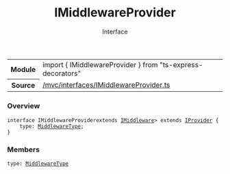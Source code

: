 
<header class="symbol-info-header"><h1 id="imiddlewareprovider">IMiddlewareProvider</h1><label class="symbol-info-type-label interface">Interface</label></header>
<!-- summary -->
<section class="symbol-info"><table class="is-full-width"><tbody><tr><th>Module</th><td><div class="lang-typescript"><span class="token keyword">import</span> { IMiddlewareProvider }&nbsp;<span class="token keyword">from</span>&nbsp;<span class="token string">"ts-express-decorators"</span></div></td></tr><tr><th>Source</th><td><a href="https://github.com/Romakita/ts-express-decorators/blob/v3.4.2/src//mvc/interfaces/IMiddlewareProvider.ts#L0-L0">/mvc/interfaces/IMiddlewareProvider.ts</a></td></tr></tbody></table></section>
<!-- overview -->


### Overview


<pre><code class="typescript-lang "><span class="token keyword">interface</span> IMiddlewareProvider<T <span class="token keyword">extends</span> <a href="#api/common/mvc/imiddleware"><span class="token">IMiddleware</span></a>> <span class="token keyword">extends</span> <a href="#api/common/di/iprovider"><span class="token">IProvider</span></a><T> <span class="token punctuation">{</span>
    type<span class="token punctuation">:</span> <a href="#api/common/mvc/middlewaretype"><span class="token">MiddlewareType</span></a><span class="token punctuation">;</span>
<span class="token punctuation">}</span></code></pre>


<!-- Parameters -->

<!-- Description -->

<!-- Members -->







### Members



<div class="method-overview">
<pre><code class="typescript-lang ">type<span class="token punctuation">:</span> <a href="#api/common/mvc/middlewaretype"><span class="token">MiddlewareType</span></a></code></pre>
</div>








